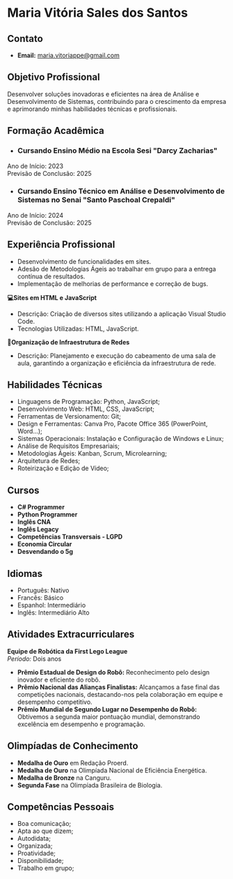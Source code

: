 # Maria Vitória Sales dos Santos

## Contato
- **Email:** maria.vitoriappe@gmail.com

## Objetivo Profissional
Desenvolver soluções inovadoras e eficientes na área de Análise e Desenvolvimento de Sistemas, contribuindo para o crescimento da empresa e aprimorando minhas habilidades técnicas e profissionais.

## Formação Acadêmica
- ### **Cursando Ensino Médio na Escola Sesi "Darcy Zacharias"**
Ano de Início: 2023  
Previsão de Conclusão: 2025
- ### **Cursando Ensino Técnico em Análise e Desenvolvimento de Sistemas no Senai "Santo Paschoal Crepaldi"**
Ano de Início: 2024  
Previsão de Conclusão: 2025

## Experiência Profissional
- Desenvolvimento de funcionalidades em sites.
- Adesão de Metodologias Ágeis ao trabalhar em grupo para a entrega contínua de resultados.
- Implementação de melhorias de performance e correção de bugs.

**💻Sites em HTML e JavaScript**
- Descrição: Criação de diversos sites utilizando a aplicação Visual Studio Code.
- Tecnologias Utilizadas: HTML, JavaScript.

**🔌Organização de Infraestrutura de Redes**
- Descrição: Planejamento e execução do cabeamento de uma sala de aula, garantindo a organização e eficiência da infraestrutura de rede.

## Habilidades Técnicas
- Linguagens de Programação: Python, JavaScript;
- Desenvolvimento Web: HTML, CSS, JavaScript;
- Ferramentas de Versionamento: Git;
- Design e Ferramentas: Canva Pro, Pacote Office 365 (PowerPoint, Word...);
- Sistemas Operacionais: Instalação e Configuração de Windows e Linux;
- Análise de Requisitos Empresariais;
- Metodologias Ágeis: Kanban, Scrum, Microlearning;
- Arquitetura de Redes;
- Roteirização e Edição de Vídeo;

## Cursos
- **C# Programmer**
- **Python Programmer**
- **Inglês CNA**
- **Inglês Legacy**
- **Competências Transversais - LGPD**
- **Economia Circular**
- **Desvendando o 5g**

## Idiomas
- Português: Nativo
- Francês: Básico
- Espanhol: Intermediário
- Inglês: Intermediário Alto

## Atividades Extracurriculares
**Equipe de Robótica da First Lego League**  
*Período:* Dois anos  
- **Prêmio Estadual de Design do Robô:** Reconhecimento pelo design inovador e eficiente do robô.
- **Prêmio Nacional das Alianças Finalistas:** Alcançamos a fase final das competições nacionais, destacando-nos pela colaboração em equipe e desempenho competitivo.
- **Prêmio Mundial de Segundo Lugar no Desempenho do Robô:** Obtivemos a segunda maior pontuação mundial, demonstrando excelência em desempenho e programação.
## Olimpíadas de Conhecimento
- **Medalha de Ouro** em Redação Proerd.
- **Medalha de Ouro** na Olimpíada Nacional de Eficiência Energética.
- **Medalha de Bronze** na Canguru.
- **Segunda Fase** na Olimpíada Brasileira de Biologia.

## Competências Pessoais
- Boa comunicação;
- Apta ao que dizem;
- Autodidata;
- Organizada;
- Proatividade;
- Disponibilidade;
- Trabalho em grupo;

